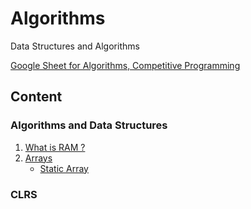 # Algorithms
Data Structures and Algorithms

[Google Sheet for Algorithms, Competitive Programming](https://docs.google.com/spreadsheets/d/10EmWLMx8Qx1onDtqhYAgraV2Vv462XN3lgajgXCVGH0/edit?usp=sharing)

## Content

### Algorithms and Data Structures
1. [What is RAM ?](https://github.com/mrunalnshah/Algorithms/tree/main/00.%20RAM)
2. [Arrays](https://github.com/mrunalnshah/Algorithms/tree/main/01.%20Array)
    - [Static Array](https://github.com/mrunalnshah/Algorithms/blob/main/01.%20Array/01.%20Static%20Array/static-array.cpp)
   
### CLRS

